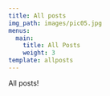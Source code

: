 ```yaml
---
title: All posts
img_path: images/pic05.jpg
menus:
  main:
    title: All Posts
    weight: 3
template: allposts
---
```


All posts!
